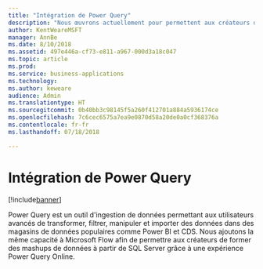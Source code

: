 ```yaml
---
title: "Intégration de Power Query"
description: "Nous œuvrons actuellement pour permettent aux créateurs de former des mashups de données à partir de SQL Server."
author: KentWeareMSFT
manager: AnnBe
ms.date: 8/10/2018
ms.assetid: 497e446a-cf73-e811-a967-000d3a18c047
ms.topic: article
ms.prod: 
ms.service: business-applications
ms.technology: 
ms.author: keweare
audience: Admin
ms.translationtype: HT
ms.sourcegitcommit: 0b40bb3c98145f5a260f412701a884a5936174ce
ms.openlocfilehash: 7c6cec6575a7ea9e0870d58a20de0a0cf368376a
ms.contentlocale: fr-fr
ms.lasthandoff: 07/18/2018

---
```

# <a name="power-query-integration"></a>Intégration de Power Query


[!include[banner](../../includes/banner.md)]

Power Query est un outil d'ingestion de données permettant aux utilisateurs avancés de transformer, filtrer, manipuler et importer des données dans des magasins de données populaires comme Power BI et CDS. Nous ajoutons la même capacité à Microsoft Flow afin de permettre aux créateurs de former des mashups de données à partir de SQL Server grâce à une expérience Power Query Online.

